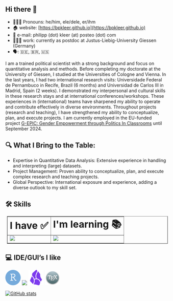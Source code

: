 ## Hi there 👋
- 🙋🏻‍♂️ Pronouns: he/him, ele/dele, er/ihm
- 🏠 website: [https://bpkleer.github.io](https://bpkleer.github.io)
- 📧 e-mail: philipp (dot) kleer (at) posteo (dot) com
- 👨🏻‍💻 work: currently as postdoc at Justus-Liebig-University Giessen (Germany)
- 🗣️: 🇩🇪, 🇧🇷, 🇺🇸

I am a trained political scientist with a strong background and focus on quantitative analysis and methods. Before completing my doctorate at the University of Giessen, I studied at the Universities of Cologne and Vienna. In the last years, I had two international research visits: Universidade Federal de Pernambuco in Recife, Brazil (6 months) and Universidad de Carlos III in Madrid, Spain (2 weeks). I demonstrated my interpersonal and cultural skills in these research stays and at international conferences/workshops. These experiences in (international) teams have sharpened my ability to operate and contribute effectively in diverse environments. Throughout projects (research and teaching), I have strengthened my ability to conceptualize, plan, and execute projects. I am currently employed in the EU-funded project [G-EPIC: Gender Empowerment through Politics In Classrooms](https://g-epic.eu) until September 2024.

## 🔍 What I Bring to the Table:

- Expertise in Quantitative Data Analysis: Extensive experience in handling and interpreting (large) datasets.
- Project Management: Proven ability to conceptualize, plan, and execute complex research and teaching projects.
- Global Perspective: International exposure and experience, adding a diverse outlook to my skill set.

## 🛠️ Skills
<table border="1px solid black" style="margin: 5px">
 <tr>
    <td><b style="font-size:30px">I have ✅</b></td>
    <td><b style="font-size:30px">I'm learning 📚</b></td>
 <!---   <td><b style="font-size:30px">In the memory banks</b></td> --->
 </tr>
 <tr>
    <td>
        <img src="https://skillicons.dev/icons?i=r,md,latex,git,html,css,sass,github,&perline=3&theme=light" />
    </td>
    <td>
      <img src="https://skillicons.dev/icons?i=python,regex,swift&perline=3" />
      <br>
      <!--- <img src="https://img.shields.io/badge/Airtable-18BFFF?style=for-the-badge&logo=Airtable&logoColor=white" /><br> --->
    </td>
    <!---- <td>
      <img src="https://skillicons.dev/icons?i=matlab" />
    </td>
   ---->
 </tr>
</table>

## 💻 IDE/GUI’s I like
 <img src="./rstudioide-color.svg" width="48" height="48"> <img src="https://skillicons.dev/icons?i=visualstudio" /> <img src="./obsidian-color.svg" width="48" height="48">
  <img src="./texshop.png" width="48" height="48">

[![GitHub stats](https://github-readme-stats.vercel.app/api?username=bpkleer&show_icons=true&theme=transparent)](https://github.com/anuraghazra/github-readme-stats)

